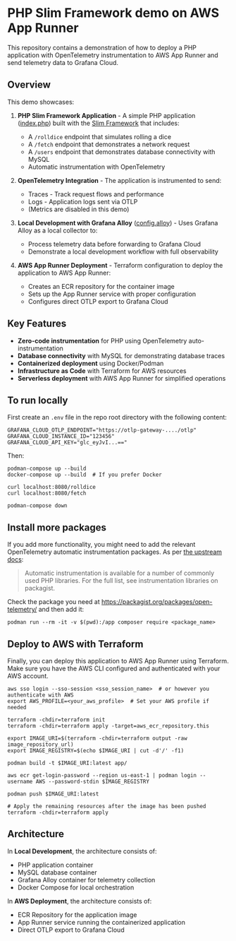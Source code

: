 # PHP Slim Framework demo on AWS App Runner

This repository contains a demonstration of how to deploy a PHP application with OpenTelemetry instrumentation to AWS App Runner and send telemetry data to Grafana Cloud.

## Overview

This demo showcases:

1. **PHP Slim Framework Application** - A simple PHP application ([index.php](app/public/index.php)) built with the [Slim Framework](https://www.slimframework.com/) that includes:
   - A `/rolldice` endpoint that simulates rolling a dice
   - A `/fetch` endpoint that demonstrates a network request
   - A `/users` endpoint that demonstrates database connectivity with MySQL
   - Automatic instrumentation with OpenTelemetry

2. **OpenTelemetry Integration** - The application is instrumented to send:
   - Traces - Track request flows and performance
   - Logs - Application logs sent via OTLP
   - (Metrics are disabled in this demo)

3. **Local Development with Grafana Alloy** ([config.alloy](alloy/config.alloy)) - Uses Grafana Alloy as a local collector to:
   - Process telemetry data before forwarding to Grafana Cloud
   - Demonstrate a local development workflow with full observability

4. **AWS App Runner Deployment** - Terraform configuration to deploy the application to AWS App Runner:
   - Creates an ECR repository for the container image
   - Sets up the App Runner service with proper configuration
   - Configures direct OTLP export to Grafana Cloud

## Key Features

- **Zero-code instrumentation** for PHP using OpenTelemetry auto-instrumentation
- **Database connectivity** with MySQL for demonstrating database traces
- **Containerized deployment** using Docker/Podman
- **Infrastructure as Code** with Terraform for AWS resources
- **Serverless deployment** with AWS App Runner for simplified operations

## To run locally

First create an `.env` file in the repo root directory with the following content:

```
GRAFANA_CLOUD_OTLP_ENDPOINT="https://otlp-gateway-..../otlp"
GRAFANA_CLOUD_INSTANCE_ID="123456"
GRAFANA_CLOUD_API_KEY="glc_eyJvI...=="
```

Then:

```shell
podman-compose up --build
docker-compose up --build  # If you prefer Docker

curl localhost:8080/rolldice
curl localhost:8080/fetch

podman-compose down
```

## Install more packages

If you add more functionality, you might need to add the relevant OpenTelemetry automatic instrumentation packages. As per [the upstream docs](https://opentelemetry.io/docs/zero-code/php/):

> Automatic instrumentation is available for a number of commonly used PHP libraries. For the full list, see instrumentation libraries on packagist.

Check the package you need at https://packagist.org/packages/open-telemetry/ and then add it:

```
podman run --rm -it -v $(pwd):/app composer require <package_name>
```

## Deploy to AWS with Terraform

Finally, you can deploy this application to AWS App Runner using Terraform. Make sure you have the AWS CLI configured and authenticated with your AWS account.

```shell
aws sso login --sso-session <sso_session_name>  # or however you authenticate with AWS
export AWS_PROFILE=<your_aws_profile>  # Set your AWS profile if needed

terraform -chdir=terraform init
terraform -chdir=terraform apply -target=aws_ecr_repository.this

export IMAGE_URI=$(terraform -chdir=terraform output -raw image_repository_url)
export IMAGE_REGISTRY=$(echo $IMAGE_URI | cut -d'/' -f1)

podman build -t $IMAGE_URI:latest app/

aws ecr get-login-password --region us-east-1 | podman login --username AWS --password-stdin $IMAGE_REGISTRY

podman push $IMAGE_URI:latest

# Apply the remaining resources after the image has been pushed
terraform -chdir=terraform apply
```

## Architecture

In **Local Development**, the architecture consists of:

- PHP application container
- MySQL database container
- Grafana Alloy container for telemetry collection
- Docker Compose for local orchestration

In **AWS Deployment**, the architecture consists of:

- ECR Repository for the application image
- App Runner service running the containerized application
- Direct OTLP export to Grafana Cloud
